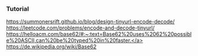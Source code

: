 ### Tutorial

<a href="https://summonersrift.github.io/blog/design-tinyurl-encode-decode/">https://summonersrift.github.io/blog/design-tinyurl-encode-decode/</a>
<br />
<a href="https://leetcode.com/problems/encode-and-decode-tinyurl/">https://leetcode.com/problems/encode-and-decode-tinyurl/</a>
<br />
<a href="https://helloacm.com/base62/#:~:text=Base62%20uses%2062%20possible%20ASCII,can%20be%20typed%20in%20faster.">https://helloacm.com/base62/#:~:text=Base62%20uses%2062%20possible%20ASCII,can%20be%20typed%20in%20faster.</a>
<br />
<a href="https://de.wikipedia.org/wiki/Base62">https://de.wikipedia.org/wiki/Base62</a>